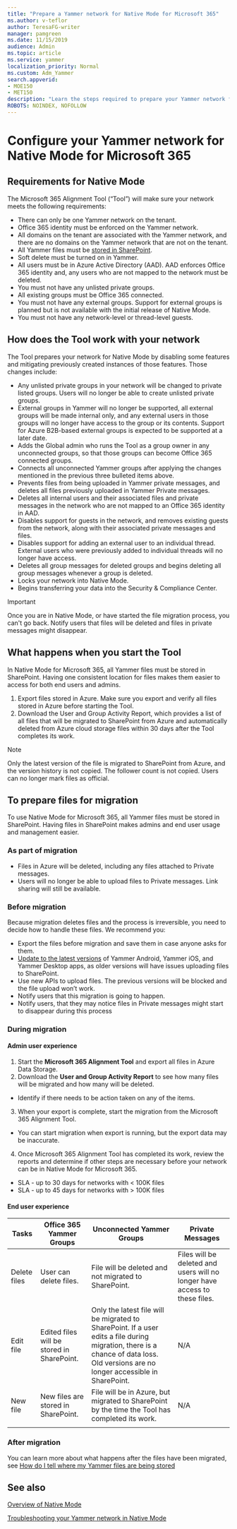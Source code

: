 ```yaml
---
title: "Prepare a Yammer network for Native Mode for Microsoft 365"
ms.author: v-teflor
author: TeresaFG-writer
manager: pamgreen
ms.date: 11/15/2019
audience: Admin
ms.topic: article
ms.service: yammer
localization_priority: Normal
ms.custom: Adm_Yammer
search.appverid: 
- MOE150
- MET150
description: "Learn the steps required to prepare your Yammer network for Native Mode for Microsoft 365."
ROBOTS: NOINDEX, NOFOLLOW 
---
```

# Configure your Yammer network for Native Mode for Microsoft 365

## Requirements for Native Mode

The Microsoft 365 Alignment Tool (“Tool”) will make sure your network meets the following requirements:

- There can only be one Yammer network on the tenant.
- Office 365 identity must be enforced on the Yammer network.
- All domains on the tenant are associated with the Yammer network, and there are no domains on the Yammer network that are not on the tenant.
- All Yammer files must be [stored in SharePoint](https://go.microsoft.com/fwlink/?linkid=2111253).
- Soft delete must be turned on in Yammer.
- All users must be in Azure Active Directory (AAD). AAD enforces Office 365 identity and, any users who are not mapped to the network must be deleted.
- You must not have any unlisted private groups.
- All existing groups must be Office 365 connected.
- You must not have any external groups. Support for external groups is planned but is not available with the initial release of Native Mode.
- You must not have any network-level or thread-level guests.

## How does the Tool work with your network

The Tool prepares your network for Native Mode by disabling some features and mitigating previously created instances of those features. Those changes include:

- Any unlisted private groups in your network will be changed to private listed groups. Users will no longer be able to create unlisted private groups.
- External groups in Yammer will no longer be supported, all external groups will be made internal only, and any external users in those groups will no longer have access to the group or its contents. Support for Azure B2B-based external groups is expected to be supported at a later date.
- Adds the Global admin who runs the Tool as a group owner in any unconnected groups, so that those groups can become Office 365 connected groups.
- Connects all unconnected Yammer groups after applying the changes mentioned in the previous three bulleted items above.
- Prevents files from being uploaded in Yammer private messages, and deletes all files previously uploaded in Yammer Private messages.
- Deletes all internal users and their associated files and private messages in the network who are not mapped to an Office 365 identity in AAD.
- Disables support for guests in the network, and removes existing guests from the network, along with their associated private messages and files.
- Disables support for adding an external user to an individual thread. External users who were previously added to individual threads will no longer have access.
- Deletes all group messages for deleted groups and begins deleting all group messages whenever a group is deleted.
- Locks your network into Native Mode.
- Begins transferring your data into the Security & Compliance Center.

>[!IMPORTANT]
> Once you are in Native Mode, or have started the file migration process, you can't go back.
> Notify users that files will be deleted and files in private messages might disappear.

## What happens when you start the Tool

In Native Mode for Microsoft 365, all Yammer files must be stored in SharePoint. Having one consistent location for files makes them easier to access for both end users and admins.

1. Export files stored in Azure. Make sure you export and verify all files stored in Azure before starting the Tool.
2. Download the User and Group Activity Report, which provides a list of all files that will be migrated to SharePoint from Azure and automatically deleted from Azure cloud storage files within 30 days after the Tool completes its work.

>[!NOTE]
> Only the latest version of the file is migrated to SharePoint from Azure, and the version history is not copied.
> The follower count is not copied.
> Users can no longer mark files as official.

## To prepare files for migration

To use Native Mode for Microsoft 365, all Yammer files must be stored in SharePoint. Having files in SharePoint makes admins and end user usage and management easier.

### As part of migration

- Files in Azure will be deleted, including any files attached to Private messages.
- Users will no longer be able to upload files to Private messages. Link sharing will still be available.

### Before migration

Because migration deletes files and the process is irreversible, you need to decide how to handle these files. We recommend you:

- Export the files before migration and save them in case anyone asks for them.
- [Update to the latest versions](https://go.microsoft.com/fwlink/?linkid=2111082) of Yammer Android, Yammer iOS, and Yammer Desktop apps, as older versions will have issues uploading files to SharePoint.
- Use new APIs to upload files. The previous versions will be blocked and the file upload won’t work.
- Notify users that this migration is going to happen.
- Notify users, that they may notice files in Private messages might start to disappear during this process

### During migration

#### Admin user experience

1. Start the **Microsoft 365 Alignment Tool** and export all files in Azure Data Storage.
2. Download the **User and Group Activity Report** to see how many files will be migrated and how many will be deleted.
- Identify if there needs to be action taken on any of the items.
3. When your export is complete, start the migration from the Microsoft 365 Alignment Tool.
- You can start migration when export is running, but the export data may be inaccurate.
4. Once Microsoft 365 Alignment Tool has completed its work, review the  reports and determine if other steps are necessary before your network can be in Native Mode for Microsoft 365.
 - SLA - up to 30 days for networks with < 100K files
 - SLA - up to 45 days for networks with > 100K files

#### End user experience

|Tasks|Office 365 Yammer Groups|Unconnected Yammer Groups|Private Messages|
|-----|------------------------|-------------------------|----------------|
|Delete files|User can delete files.|File will be deleted and not migrated to SharePoint.|Files will be deleted and users will no longer have access to these files.|
|Edit file|Edited files will be stored in SharePoint.|Only the latest file will be migrated to SharePoint. If a user edits a file during migration, there is a chance of data loss. Old versions are no longer accessible in SharePoint.|N/A|
|New file|New files are stored in SharePoint.|File will be in Azure, but migrated to SharePoint by the time the Tool has completed its work.|N/A|
||||

### After migration

You can learn more about what happens after the files have been migrated, see [How do I tell where my Yammer files are being stored](https://go.microsoft.com/fwlink/?linkid=2111253)

## See also

[Overview of Native Mode](overview-native-mode.md)

[Troubleshooting your Yammer network in Native Mode](troubleshoot-native-mode.md)
